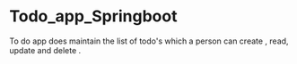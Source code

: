 # Todo_app_Springboot
To do app does maintain the list of todo's which  a person can create , read, update and delete .
